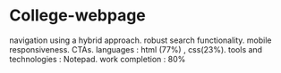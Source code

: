 # College-webpage
navigation using a hybrid approach. robust search functionality. mobile responsiveness.
CTAs. 
languages : html (77%) , css(23%). tools and technologies : Notepad. work completion : 80%
